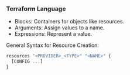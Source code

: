 ### Terraform Language
- Blocks: Containers for objects like resources.
- Arguments: Assign values to a name.
- Expressions: Represent a value.

General Syntax for Resource Creation:
```terraform
resources "<PROVIDER>_<TYPE>" "<NAME>" {
  [CONFIG ...]
}
```

